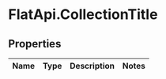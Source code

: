 # FlatApi.CollectionTitle

## Properties
Name | Type | Description | Notes
------------ | ------------- | ------------- | -------------


